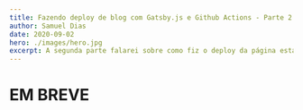 ```yaml
---
title: Fazendo deploy de blog com Gatsby.js e Github Actions - Parte 2
author: Samuel Dias
date: 2020-09-02
hero: ./images/hero.jpg
excerpt: A segunda parte falarei sobre como fiz o deploy da página estática no github pages.
---
```


# EM BREVE